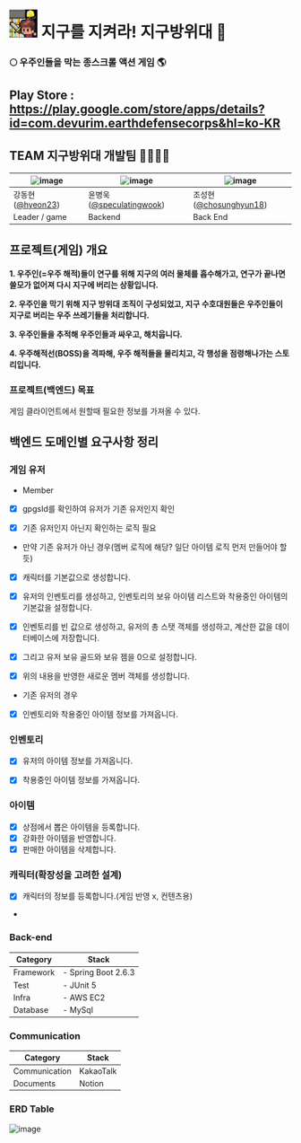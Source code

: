 # <img src="./img/지구방위대.png" alt="image" width="50" height="50" />  지구를 지켜라! 지구방위대 🔫
### 🌕 우주인들을 막는 종스크롤 액션 게임 🌎 
Play Store : https://play.google.com/store/apps/details?id=com.devurim.earthdefensecorps&hl=ko-KR
-----------------

## TEAM 지구방위대 개발팀 👨‍👨‍👧‍👦
| ![image]()                                  | ![image](https://user-images.githubusercontent.com/105579811/226158691-dca8e766-38c8-4c26-b336-a01f4321e3a2.jpg) | ![image](https://user-images.githubusercontent.com/105579811/226158703-7557808d-2274-441b-b3d9-80a56c3bf6cc.jpeg) |
|---------------------------------------------|------------------------------------------------------------------------------------------------------------------|-------------------------------------------------------------------------------------------------------------------|
| 강동현([@hyeon23](https://github.com/hyeon23)) | 윤병욱([@speculatingwook](https://github.com/speculatingwook))                                                      | 조성현([@chosunghyun18](https://github.com/chosunghyun18))                                                           |
| Leader / game                               | Backend                                                                                                          | Back End                                                                                                          |


## 프로젝트(게임) 개요

**1. 우주인(=우주 해적)들이 연구를 위해 지구의 여러 물체를 흡수해가고, 연구가 끝나면 쓸모가 없어져 다시 지구에 버리는 상황입니다.**

**2. 우주인을 막기 위해 지구 방위대 조직이 구성되었고, 지구 수호대원들은 우주인들이 지구로 버리는 우주 쓰레기들을 처리합니다.**

**3. 우주인들을 추적해 우주인들과 싸우고, 해치웁니다.**

**4. 우주해적선(BOSS)을 격파해, 우주 해적들을 물리치고, 각 행성을 점령해나가는 스토리입니다.**


### 프로젝트(백엔드) 목표

게임 클라이언트에서 원할때 필요한 정보를 가져올 수 있다.

## 백엔드 도메인별 요구사항 정리


### 게임 유저

- Member
- [x] gpgsId를 확인하여 유저가 기존 유저인지 확인
- [x] 기존 유저인지 아닌지 확인하는 로직 필요


- 만약 기존 유저가 아닌 경우(멤버 로직에 해당? 일단 아이템 로직 먼저 만들어야 할 듯)
- [x] 캐릭터를 기본값으로 생성합니다.
- [x] 유저의 인벤토리를 생성하고, 인벤토리의 보유 아이템 리스트와 착용중인 아이템의 기본값을 설정합니다.
- [x] 인벤토리를 빈 값으로 생성하고, 유저의 총 스탯 객체를 생성하고, 계산한 값을 데이터베이스에 저장합니다.
- [x] 그리고 유저 보유 골드와 보유 젬을 0으로 설정합니다.
- [x] 위의 내용을 반영한 새로운 멤버 객체를 생성합니다.


- 기존 유저의 경우
- [x] 인벤토리와 착용중인 아이템 정보를 가져옵니다.


### 인벤토리
- [x] 유저의 아이템 정보를 가져옵니다.
- [x] 착용중인 아이템 정보를 가져옵니다.


### 아이템
- [x] 상점에서 뽑은 아이템을 등록합니다.
- [x] 강화한 아이템을 반영합니다.
- [x] 판매한 아이템을 삭제합니다.

### 캐릭터(확장성을 고려한 설계)
- [x] 캐릭터의 정보를 등록합니다.(게임 반영 x, 컨텐츠용)
- 
### Back-end

| Category  | Stack               |
|-----------|---------------------|
| Framework | - Spring Boot 2.6.3 |
| Test      | - JUnit 5           |
| Infra     | - AWS EC2           |
| Database  | - MySql             |

### Communication

| Category          | Stack     |
|-------------------|-----------|
| Communication     | KakaoTalk |
| Documents         | Notion    |

### ERD Table
![image](https://github.com/Team-Greendar/GreendarServer/assets/105579811/a79b167b-dd93-4780-8c38-5965b1897774)
